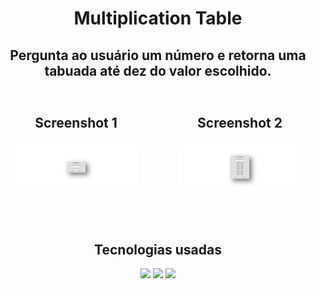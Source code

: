 <h1 align="center">Multiplication Table</h1>
<h2 align="center">Pergunta ao usuário um número e retorna uma tabuada até dez do valor escolhido.<h2/>

<div class="screenshots" style="display: flex; gap: 20px">
  <h4 align="center"> Screenshot 1
    <p align="center">
      <img src="./design/tab1.png" width="80%" style="border-radius:10px"/>
    </p>
  </h4>
  <h4 align="center"> Screenshot 2
    <p align="center">
      <img src="./design/tab2.png" width="80%" style="border-radius:10px"/>
    </p>
  </h4>
</div>

<h2 align="center">Tecnologias usadas</h2>
<div align="center" >
  <img height="50" src="https://img.shields.io/badge/HTML5-E34F26?style=for-the-badge&logo=html5&logoColor=white">
  <img height="50" src="https://img.shields.io/badge/CSS3-1572B6?style=for-the-badge&logo=css3&logoColor=white">
  <img height="50" src="https://img.shields.io/badge/JavaScript-323330?style=for-the-badge&logo=javascript&logoColor=F7DF1E">
</div>